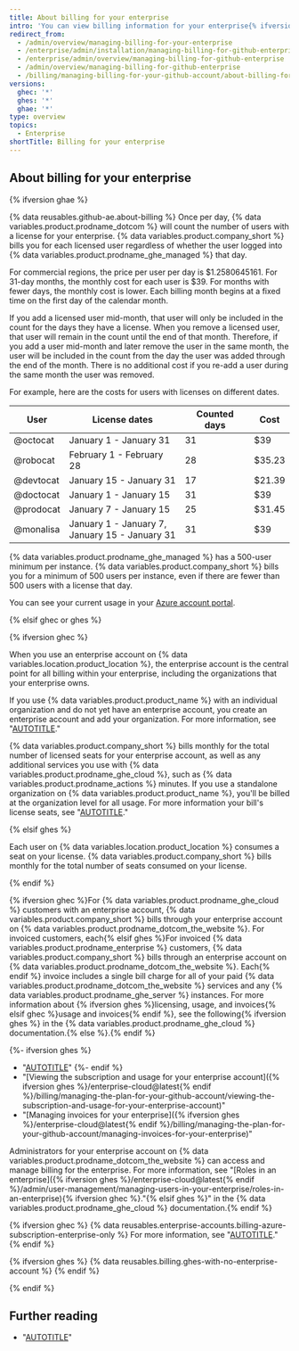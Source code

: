 ```yaml
---
title: About billing for your enterprise
intro: 'You can view billing information for your enterprise{% ifversion ghec or ghes %} account on {% data variables.product.prodname_dotcom_the_website %}{% endif %}.'
redirect_from:
  - /admin/overview/managing-billing-for-your-enterprise
  - /enterprise/admin/installation/managing-billing-for-github-enterprise
  - /enterprise/admin/overview/managing-billing-for-github-enterprise
  - /admin/overview/managing-billing-for-github-enterprise
  - /billing/managing-billing-for-your-github-account/about-billing-for-your-enterprise
versions:
  ghec: '*'
  ghes: '*'
  ghae: '*'
type: overview
topics:
  - Enterprise
shortTitle: Billing for your enterprise
---
```


## About billing for your enterprise

{% ifversion ghae %}

{% data reusables.github-ae.about-billing %} Once per day, {% data variables.product.prodname_dotcom %} will count the number of users with a license for your enterprise. {% data variables.product.company_short %} bills you for each licensed user regardless of whether the user logged into {% data variables.product.prodname_ghe_managed %} that day.

For commercial regions, the price per user per day is $1.2580645161. For 31-day months, the monthly cost for each user is $39. For months with fewer days, the monthly cost is lower. Each billing month begins at a fixed time on the first day of the calendar month.

If you add a licensed user mid-month, that user will only be included in the count for the days they have a license. When you remove a licensed user, that user will remain in the count until the end of that month. Therefore, if you add a user mid-month and later remove the user in the same month, the user will be included in the count from the day the user was added through the end of the month. There is no additional cost if you re-add a user during the same month the user was removed.

For example, here are the costs for users with licenses on different dates.

User | License dates | Counted days | Cost
---- | ------------ | ------- | -----
@octocat | January 1 - January 31 | 31 | $39
@robocat | February 1 - February 28 | 28 | $35.23
@devtocat  | January 15 - January 31 | 17 | $21.39
@doctocat | January 1 - January 15 | 31 | $39
@prodocat | January 7 - January 15 | 25 | $31.45
@monalisa | January 1 - January 7,<br>January 15 - January 31 | 31 | $39

{% data variables.product.prodname_ghe_managed %} has a 500-user minimum per instance. {% data variables.product.company_short %} bills you for a minimum of 500 users per instance, even if there are fewer than 500 users with a license that day.

You can see your current usage in your [Azure account portal](https://portal.azure.com).

{% elsif ghec or ghes %}

{% ifversion ghec %}

When you use an enterprise account on {% data variables.location.product_location %}, the enterprise account is the central point for all billing within your enterprise, including the organizations that your enterprise owns.

If you use {% data variables.product.product_name %} with an individual organization and do not yet have an enterprise account, you create an enterprise account and add your organization. For more information, see "[AUTOTITLE](/admin/managing-your-enterprise-account/creating-an-enterprise-account)."

{% data variables.product.company_short %} bills monthly for the total number of licensed seats for your enterprise account, as well as any additional services you use with {% data variables.product.prodname_ghe_cloud %}, such as {% data variables.product.prodname_actions %} minutes. If you use a standalone organization on {% data variables.product.product_name %}, you'll be billed at the organization level for all usage. For more information your bill's license seats, see "[AUTOTITLE](/billing/managing-the-plan-for-your-github-account/about-per-user-pricing)."

{% elsif ghes %}

Each user on {% data variables.location.product_location %} consumes a seat on your license. {% data variables.product.company_short %} bills monthly for the total number of seats consumed on your license.

{% endif %}

{% ifversion ghec %}For {% data variables.product.prodname_ghe_cloud %} customers with an enterprise account, {% data variables.product.company_short %} bills through your enterprise account on {% data variables.product.prodname_dotcom_the_website %}. For invoiced customers, each{% elsif ghes %}For invoiced {% data variables.product.prodname_enterprise %} customers, {% data variables.product.company_short %} bills through an enterprise account on {% data variables.product.prodname_dotcom_the_website %}. Each{% endif %} invoice includes a single bill charge for all of your paid {% data variables.product.prodname_dotcom_the_website %} services and any {% data variables.product.prodname_ghe_server %} instances. For more information about {% ifversion ghes %}licensing, usage, and invoices{% elsif ghec %}usage and invoices{% endif %}, see the following{% ifversion ghes %} in the {% data variables.product.prodname_ghe_cloud %} documentation.{% else %}.{% endif %}

{%- ifversion ghes %}
- "[AUTOTITLE](/enterprise-cloud@latest/billing/managing-the-plan-for-your-github-account/about-per-user-pricing)"
{%- endif %}
- "[Viewing the subscription and usage for your enterprise account]({% ifversion ghes %}/enterprise-cloud@latest{% endif %}/billing/managing-the-plan-for-your-github-account/viewing-the-subscription-and-usage-for-your-enterprise-account)"
- "[Managing invoices for your enterprise]({% ifversion ghes %}/enterprise-cloud@latest{% endif %}/billing/managing-the-plan-for-your-github-account/managing-invoices-for-your-enterprise)"

Administrators for your enterprise account on {% data variables.product.prodname_dotcom_the_website %} can access and manage billing for the enterprise. For more information, see "[Roles in an enterprise]({% ifversion ghes %}/enterprise-cloud@latest{% endif %}/admin/user-management/managing-users-in-your-enterprise/roles-in-an-enterprise){% ifversion ghec %}."{% elsif ghes %}" in the {% data variables.product.prodname_ghe_cloud %} documentation.{% endif %}

{% ifversion ghec %}
{% data reusables.enterprise-accounts.billing-azure-subscription-enterprise-only %} For more information, see "[AUTOTITLE](/billing/managing-the-plan-for-your-github-account/connecting-an-azure-subscription)."
{% endif %}

{% ifversion ghes %}
{% data reusables.billing.ghes-with-no-enterprise-account %}
{% endif %}

{% endif %}

## Further reading

- "[AUTOTITLE](/admin/overview/about-enterprise-accounts)"
